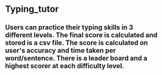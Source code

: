 # Typing_tutor

## Users can practice their typing skills in 3 different levels. The final score is calculated and stored is a csv file. The score is calculated on user's accuracy and time taken per word/sentence. There is a leader board and a highest scorer at each difficulty level.
